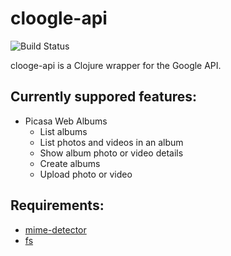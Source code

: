 # cloogle-api #

![Build Status](https://travis-ci.org/ezand/cloogle-api.png?branch=master)

clooge-api is a Clojure wrapper for the Google API.

## Currently suppored features: ##
* Picasa Web Albums
    * List albums
    * List photos and videos in an album
    * Show album photo or video details
    * Create albums
    * Upload photo or video

## Requirements: ##
* [mime-detector](https://github.com/ezand/mime-detector)
* [fs](https://github.com/Raynes/fs)
